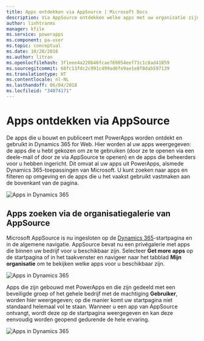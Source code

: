 ```yaml
---
title: Apps ontdekken via AppSource | Microsoft Docs
description: Via AppSource ontdekken welke apps met uw organisatie zijn gedeeld
author: linhtranms
manager: kfile
ms.service: powerapps
ms.component: pa-user
ms.topic: conceptual
ms.date: 10/28/2016
ms.author: litran
ms.openlocfilehash: 3f1eee4a220b46fcae769054eef71c1c8ad41859
ms.sourcegitcommit: 68fc13fdc2c991c499ad6fe9ae1e0f8dab597139
ms.translationtype: HT
ms.contentlocale: nl-NL
ms.lasthandoff: 06/04/2018
ms.locfileid: "34074171"
---
```

# <a name="discover-apps-via-appsource"></a>Apps ontdekken via AppSource
De apps die u bouwt en publiceert met PowerApps worden ontdekt en gebruikt in Dynamics 365 for Web. Hier worden al uw apps weergegeven: de apps die u hebt gekozen om ze te gebruiken (door ze te openen via een deele-mail of door ze via AppSource te openen) en de apps die beheerders voor u hebben ingericht. Dit omvat al uw apps uit PowerApps, alsmede Dynamics 365-toepassingen van Microsoft. U kunt zoeken naar apps en filteren op omgeving en de apps die u het vaakst gebruikt vastmaken aan de bovenkant van de pagina.

  ![Apps in Dynamics 365](./media/app-source/apps-dynamics365.png)

## <a name="find-apps-via-the-appsource-organization-gallery"></a>Apps zoeken via de organisatiegalerie van AppSource
Microsoft AppSource is nu ingesloten op de [Dynamics 365](http://home.dynamics.com)-startpagina en in de algemene navigatie. AppSource bevat nu een privégalerie met apps die binnen uw bedrijf voor u beschikbaar zijn. Selecteer **Get more apps** op de startpagina of in het taakvenster en navigeer naar het tabblad **Mijn organisatie** om te bekijken welke apps voor u beschikbaar zijn.

![Apps in Dynamics 365](./media/app-source/getmoreapps.png)

Apps die zijn gebouwd met PowerApps en die zijn gedeeld met een beveiligde groep of het gehele bedrijf met de machtiging **Gebruiker**, worden hier weergegeven; op die manier komt uw startpagina niet standaard helemaal vol te staan. Wanneer u een app van AppSource ontvangt, wordt deze op de startpagina weergegeven en kan deze eenvoudig worden geopend gedurende de hele ervaring.

  ![Apps in Dynamics 365](./media/app-source/appsource.png)
